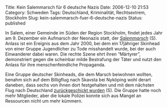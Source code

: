 Title: Kein Salemmarsch für 6 deutsche Nazis
Date: 2006-12-10 21:53
Category: Schweden
Tags: Deutschland, Kriminalität, Rechtsextrem, Stockholm
Slug: kein-salemmarsch-fuer-6-deutsche-nazis
Status: published

In Salem, einer Gemeinde im Süden der Region Stockholm, findet jedes
Jahr am 9. Dezember ein Aufmarsch der Neonazis statt, der
[*Salemmarsch*](http://sv.wikipedia.org/wiki/Salemmarschen) (S). Anlass
ist ein Ereignis aus dem Jahr 2000, bei dem ein 17jähriger Skinhead von
einer Gruppe Jugendlicher zu Tode misshandelt wurde, bei der auch
Einwanderer dabei waren. Die rechte Szene ehrt ihren “Märtyrer”,
demonstriert gegen die scheinbar milde Bestrafung der Täter und nutzt
den Anlass für ihre menschenfeindliche Propaganda.

Eine Gruppe deutscher Skinheads, die dem Marsch beiwohnen wollten,
benahm sich auf dem Billigflug nach Skavsta bei Nyköping wohl derart
daneben, dass sechs von ihnen dort festgehalten und mit dem nächsten
Flug nach Deutschland [zurückgeschickt
wurden](http://www.svd.se/dynamiskt/inrikes/did_14235360.asp) (S). Die
Gruppe hatte noch mehr Mitglieder, aber die lokale Polizei konnte sich
aus Mangel an Ressourcen nicht um mehr kümmern.

